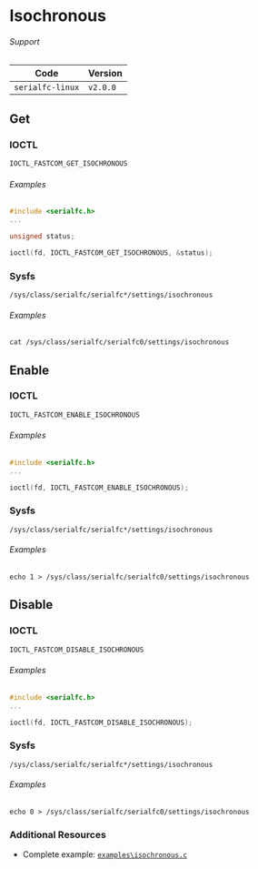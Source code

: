 # Isochronous

###### Support
| Code         | Version
| ------------ | --------
| `serialfc-linux` | `v2.0.0`


## Get
### IOCTL
```c
IOCTL_FASTCOM_GET_ISOCHRONOUS
```

###### Examples
```c
#include <serialfc.h>
...

unsigned status;

ioctl(fd, IOCTL_FASTCOM_GET_ISOCHRONOUS, &status);
```

### Sysfs
```
/sys/class/serialfc/serialfc*/settings/isochronous
```

###### Examples
```
cat /sys/class/serialfc/serialfc0/settings/isochronous
```


## Enable
### IOCTL
```c
IOCTL_FASTCOM_ENABLE_ISOCHRONOUS
```

###### Examples
```c
#include <serialfc.h>
...

ioctl(fd, IOCTL_FASTCOM_ENABLE_ISOCHRONOUS);
```

### Sysfs
```
/sys/class/serialfc/serialfc*/settings/isochronous
```

###### Examples
```
echo 1 > /sys/class/serialfc/serialfc0/settings/isochronous
```


## Disable
### IOCTL
```c
IOCTL_FASTCOM_DISABLE_ISOCHRONOUS
```

###### Examples
```c
#include <serialfc.h>
...

ioctl(fd, IOCTL_FASTCOM_DISABLE_ISOCHRONOUS);
```

### Sysfs
```
/sys/class/serialfc/serialfc*/settings/isochronous
```

###### Examples
```
echo 0 > /sys/class/serialfc/serialfc0/settings/isochronous
```


### Additional Resources
- Complete example: [`examples\isochronous.c`](https://github.com/commtech/serialfc-linux/blob/master/examples/isochronous.c)
